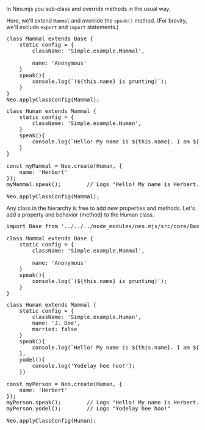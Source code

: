 In Neo.mjs you sub-class and override methods in the usual way. 

Here, we'll extend `Mammal` and override the `speak()` method. 
(For brevity, we'll exclude `export` and `import` statements.)

<pre data-neo>
class Mammal extends Base {
    static config = {
        className: 'Simple.example.Mammal',

        name: 'Anonymous'
    }
    speak(){
        console.log(`(${this.name} is grunting)`);
    }
}
Neo.applyClassConfig(Mammal);
</pre>

<pre data-neo>
class Human extends Mammal {
    static config = {
        className: 'Simple.example.Human',
    }
    speak(){
        console.log(`Hello! My name is ${this.name}. I am ${this.married?'':'not'} married.`);
    }
}

const myMammal = Neo.create(Human, {
    name: 'Herbert'
});
myMammal.speak();        // Logs "Hello! My name is Herbert. I am not married."

Neo.applyClassConfig(Mammal);
</pre>

Any class in the hierarchy is free to add new properties and methods. Let's add
a property and behavior (method) to the Human class.

<pre data-neo>
import Base from '../../../node_modules/neo.mjs/src/core/Base.mjs';

class Mammal extends Base {
    static config = {
        className: 'Simple.example.Mammal',

        name: 'Anonymous'
    }
    speak(){
        console.log(`(${this.name} is grunting)`);
    }
}
</pre>

<pre data-neo>
class Human extends Mammal {
    static config = {
        className: 'Simple.example.Human',
        name: 'J. Doe',
        married: false
    }
    speak(){
        console.log(`Hello! My name is ${this.name}. I am ${this.married?'':'not'} married.`);
    },
    yodel(){
        console.log('Yodelay hee hoo!');
    }}

const myPerson = Neo.create(Human, {
    name: 'Herbert'
});
myPerson.speak();        // Logs "Hello! My name is Herbert. I am not married."
myPerson.yodel();        // Logs "Yodelay hee hoo!"

Neo.applyClassConfig(Human);
</pre>
